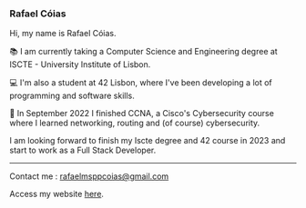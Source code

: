 ### Rafael Cóias

Hi, my name is Rafael Cóias.

📚️  I am currently taking a Computer Science and Engineering degree at ISCTE - University Institute of Lisbon. 

💻️  I'm also a student at 42 Lisbon, where I've been developing a lot of programming and software skills.

🔐️  In September 2022 I finished CCNA, a Cisco's Cybersecurity course where I learned networking, routing and (of course) cybersecurity.

I am looking forward to finish my Iscte degree and 42 course in 2023 and start to work as a Full Stack Developer.

<hr>

Contact me : <a>rafaelmsppcoias@gmail.com</a>

Access my website <a href="https://rafaelcoias.com/">here</a>.
